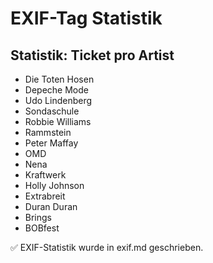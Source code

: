 # EXIF-Tag Statistik

## Statistik: Ticket pro Artist
- Die Toten Hosen
- Depeche Mode
- Udo Lindenberg
- Sondaschule
- Robbie Williams
- Rammstein
- Peter Maffay
- OMD
- Nena
- Kraftwerk
- Holly Johnson
- Extrabreit
- Duran Duran
- Brings
- BOBfest

✅ EXIF-Statistik wurde in exif.md geschrieben.
